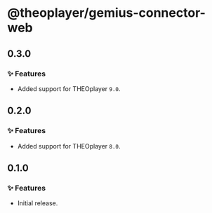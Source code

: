 # @theoplayer/gemius-connector-web

## 0.3.0

### ✨ Features

- Added support for THEOplayer `9.0`.

## 0.2.0

### ✨ Features

- Added support for THEOplayer `8.0`.

## 0.1.0

### ✨ Features

- Initial release.
